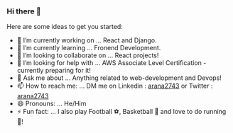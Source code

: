 ### Hi there 👋

Here are some ideas to get you started:

- 🔭 I’m currently working on ... React and Django.
- 🌱 I’m currently learning ... Fronend Development.
- 👯 I’m looking to collaborate on ... React projects!
- 🤔 I’m looking for help with ... AWS Associate Level Certification - currently preparing for it!
- 💬 Ask me about ... Anything related to web-development and Devops!
- 📫 How to reach me: ... DM me on Linkedin : [arana2743](https://www.linkedin.com/in/arana2743) or Twitter : [arana2743](https://twitter.com/arana2743)
- 😄 Pronouns: ... He/Him
- ⚡ Fun fact: ... I also play Football ⚽, Basketball 🏀 and love to do running 🏃!

